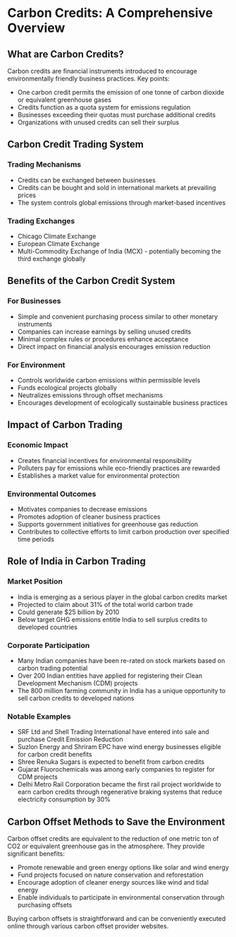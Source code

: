 # Carbon Credits: A Comprehensive Overview

## What are Carbon Credits?
Carbon credits are financial instruments introduced to encourage environmentally friendly business practices. Key points:
- One carbon credit permits the emission of one tonne of carbon dioxide or equivalent greenhouse gases
- Credits function as a quota system for emissions regulation
- Businesses exceeding their quotas must purchase additional credits
- Organizations with unused credits can sell their surplus

## Carbon Credit Trading System

### Trading Mechanisms
- Credits can be exchanged between businesses
- Credits can be bought and sold in international markets at prevailing prices
- The system controls global emissions through market-based incentives

### Trading Exchanges
- Chicago Climate Exchange
- European Climate Exchange
- Multi-Commodity Exchange of India (MCX) - potentially becoming the third exchange globally

## Benefits of the Carbon Credit System

### For Businesses
- Simple and convenient purchasing process similar to other monetary instruments
- Companies can increase earnings by selling unused credits
- Minimal complex rules or procedures enhance acceptance
- Direct impact on financial analysis encourages emission reduction

### For Environment
- Controls worldwide carbon emissions within permissible levels
- Funds ecological projects globally
- Neutralizes emissions through offset mechanisms
- Encourages development of ecologically sustainable business practices

## Impact of Carbon Trading

### Economic Impact
- Creates financial incentives for environmental responsibility
- Polluters pay for emissions while eco-friendly practices are rewarded
- Establishes a market value for environmental protection

### Environmental Outcomes
- Motivates companies to decrease emissions
- Promotes adoption of cleaner business practices
- Supports government initiatives for greenhouse gas reduction
- Contributes to collective efforts to limit carbon production over specified time periods

## Role of India in Carbon Trading

### Market Position
- India is emerging as a serious player in the global carbon credits market
- Projected to claim about 31% of the total world carbon trade
- Could generate $25 billion by 2010
- Below target GHG emissions entitle India to sell surplus credits to developed countries

### Corporate Participation
- Many Indian companies have been re-rated on stock markets based on carbon trading potential
- Over 200 Indian entities have applied for registering their Clean Development Mechanism (CDM) projects
- The 800 million farming community in India has a unique opportunity to sell carbon credits to developed nations

### Notable Examples
- SRF Ltd and Shell Trading International have entered into sale and purchase Credit Emission Reduction
- Suzlon Energy and Shriram EPC have wind energy businesses eligible for carbon credit benefits
- Shree Renuka Sugars is expected to benefit from carbon credits
- Gujarat Fluorochemicals was among early companies to register for CDM projects
- Delhi Metro Rail Corporation became the first rail project worldwide to earn carbon credits through regenerative braking systems that reduce electricity consumption by 30%

## Carbon Offset Methods to Save the Environment

Carbon offset credits are equivalent to the reduction of one metric ton of CO2 or equivalent greenhouse gas in the atmosphere. They provide significant benefits:

- Promote renewable and green energy options like solar and wind energy
- Fund projects focused on nature conservation and reforestation
- Encourage adoption of cleaner energy sources like wind and tidal energy
- Enable individuals to participate in environmental conservation through purchasing offsets

Buying carbon offsets is straightforward and can be conveniently executed online through various carbon offset provider websites.
